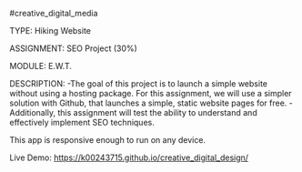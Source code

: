 #creative_digital_media


TYPE:       Hiking Website

ASSIGNMENT: SEO Project (30%)

MODULE:     E.W.T.


DESCRIPTION:
-The goal of this project is to launch a simple website without using a hosting package. For this assignment, we will use a simpler solution with Github, that launches a simple, static website pages for free.
-Additionally, this assignment will test the ability to understand and effectively implement SEO techniques.


This app is responsive enough to run on any device.

Live Demo: https://k00243715.github.io/creative_digital_design/
